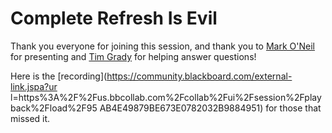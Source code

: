 # Complete Refresh Is Evil
Thank you everyone for joining this session, and thank you to [Mark
O'Neil](https://community.blackboard.com/people/moneil) for presenting and
[Tim Grady](https://community.blackboard.com/people/tim.grady@blackboard.com)
for helping answer questions!

Here is the [recording](https://community.blackboard.com/external-link.jspa?ur
l=https%3A%2F%2Fus.bbcollab.com%2Fcollab%2Fui%2Fsession%2Fplayback%2Fload%2F95
AB4E49879BE673E0782032B9884951) for those that missed it.


